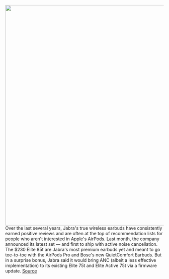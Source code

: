 <img src='https://cdn.vox-cdn.com/thumbor/tK_kJcSp340dyEKOdjFtZeOlkps=/0x0:2040x1360/1200x675/filters:focal(880x695:1206x1021)/cdn.vox-cdn.com/uploads/chorus_image/image/67742005/DSCF2390_1.0.jpg' width='700px' /><br/>
Over the last several years, Jabra's true wireless earbuds have consistently earned positive reviews and are often at the top of recommendation lists for people who aren't interested in Apple's AirPods. Last month, the company announced its latest set — and first to ship with active noise cancellation. The $230 Elite 85t are Jabra's most premium earbuds yet and meant to go toe-to-toe with the AirPods Pro and Bose's new QuietComfort Earbuds. But in a surprise bonus, Jabra said it would bring ANC (albeit a less effective implementation) to its existing Elite 75t and Elite Active 75t via a firmware update.
<a href='https://www.theverge.com/21549587/jabra-elite-85t-review-features-specs-price'> Source <a/>